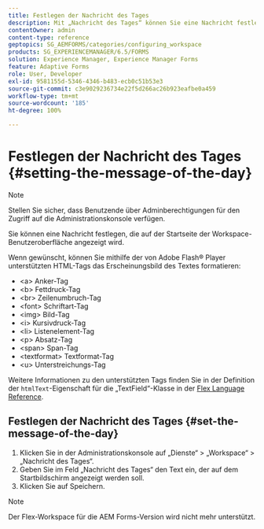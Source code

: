 ```yaml
---
title: Festlegen der Nachricht des Tages
description: Mit „Nachricht des Tages“ können Sie eine Nachricht festlegen, die auf der Startseite der Workspace-Benutzeroberfläche angezeigt wird.
contentOwner: admin
content-type: reference
geptopics: SG_AEMFORMS/categories/configuring_workspace
products: SG_EXPERIENCEMANAGER/6.5/FORMS
solution: Experience Manager, Experience Manager Forms
feature: Adaptive Forms
role: User, Developer
exl-id: 9581155d-5346-4346-b483-ecb0c51b53e3
source-git-commit: c3e9029236734e22f5d266ac26b923eafbe0a459
workflow-type: tm+mt
source-wordcount: '185'
ht-degree: 100%

---
```


# Festlegen der Nachricht des Tages {#setting-the-message-of-the-day}

>[!NOTE]
> 
> Stellen Sie sicher, dass Benutzende über Adminberechtigungen für den Zugriff auf die Administrationskonsole verfügen.

Sie können eine Nachricht festlegen, die auf der Startseite der Workspace-Benutzeroberfläche angezeigt wird.

Wenn gewünscht, können Sie mithilfe der von Adobe Flash® Player unterstützten HTML-Tags das Erscheinungsbild des Textes formatieren:

* &lt;a> Anker-Tag
* &lt;b> Fettdruck-Tag
* &lt;br> Zeilenumbruch-Tag
* &lt;font> Schriftart-Tag
* &lt;img> Bild-Tag
* &lt;i> Kursivdruck-Tag
* &lt;li> Listenelement-Tag
* &lt;p> Absatz-Tag
* &lt;span> Span-Tag
* &lt;textformat> Textformat-Tag
* &lt;u> Unterstreichungs-Tag

Weitere Informationen zu den unterstützten Tags finden Sie in der Definition der `htmlText`-Eigenschaft für die „TextField“-Klasse in der [Flex Language Reference](https://flex.apache.org/de/).

## Festlegen der Nachricht des Tages {#set-the-message-of-the-day}

1. Klicken Sie in der Administrationskonsole auf „Dienste“ > „Workspace“ > „Nachricht des Tages“.
1. Geben Sie im Feld „Nachricht des Tages“ den Text ein, der auf dem Startbildschirm angezeigt werden soll.
1. Klicken Sie auf Speichern.

>[!NOTE]
>
>Der Flex-Workspace für die AEM Forms-Version wird nicht mehr unterstützt.
